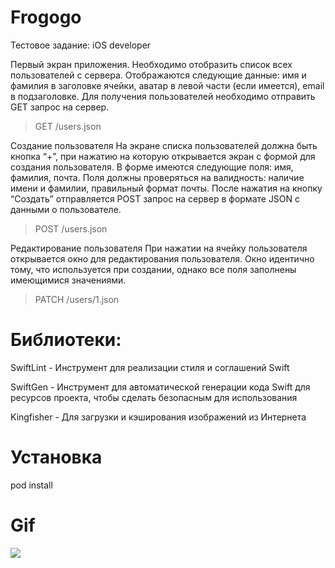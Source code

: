 # Frogogo
Тестовое задание: iOS developer

Первый экран приложения. Необходимо отобразить список всех пользователей с сервера. Отображаются следующие данные: имя и фамилия в заголовке ячейки, аватар в левой части (если имеется), email в подзаголовке.
Для получения пользователей необходимо отправить GET запрос на сервер.

> GET /users.json

Создание пользователя
На экране списка пользователей должна быть кнопка “+”, при нажатию на которую открывается экран с формой для создания пользователя.
В форме имеются следующие поля: имя, фамилия, почта. Поля должны проверяться на валидность: наличие имени и фамилии, правильный формат почты.
После нажатия на кнопку “Создать” отправляется POST запрос на сервер в формате JSON с данными о пользователе.

> POST /users.json

Редактирование пользователя
При нажатии на ячейку пользователя открывается окно для редактирования пользователя. Окно идентично тому, что используется при создании, однако все поля заполнены имеющимися значениями.
    
> PATCH /users/1.json

# Библиотеки:

SwiftLint - Инструмент для реализации стиля и соглашений Swift

SwiftGen - Инструмент для автоматической генерации кода Swift для ресурсов проекта, чтобы сделать безопасным для использования

Kingfisher - Для загрузки и кэширования изображений из Интернета

# Установка

pod install

# Gif

![](Frogogo.gif)
